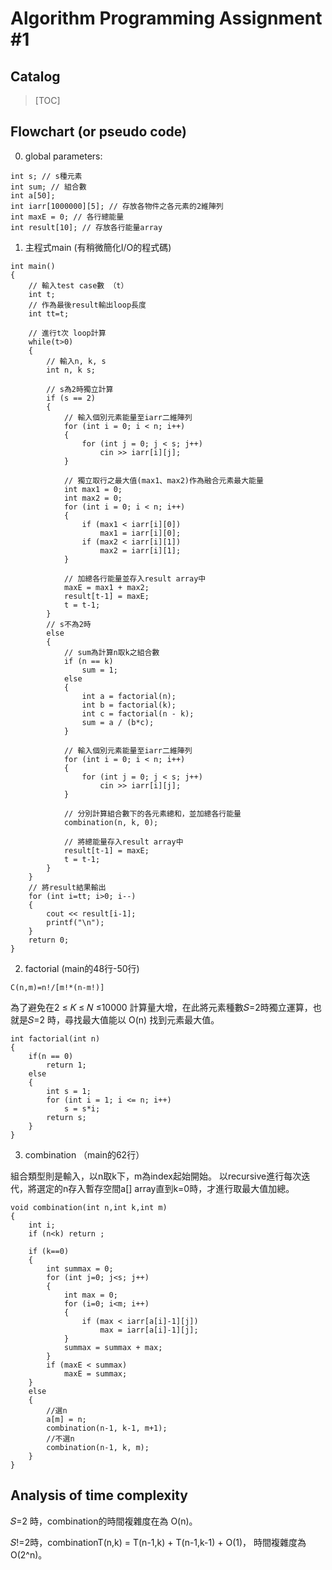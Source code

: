 # Algorithm Programming Assignment #1

## Catalog
> [TOC]

## Flowchart (or pseudo code)

0. global parameters:
```cpp=
int s; // s種元素
int sum; // 組合數
int a[50]; 
int iarr[1000000][5]; // 存放各物件之各元素的2維陣列
int maxE = 0; // 各行總能量
int result[10]; // 存放各行能量array
```

1. 主程式main (有稍微簡化I/O的程式碼)
```cpp=
int main()
{
    // 輸入test case數 （t）
    int t;
    // 作為最後result輸出loop長度
    int tt=t;
    
    // 進行t次 loop計算
    while(t>0)
    {
        // 輸入n, k, s
        int n, k s;
        
        // s為2時獨立計算
        if (s == 2)
        {
            // 輸入個別元素能量至iarr二維陣列
            for (int i = 0; i < n; i++)
            {
                for (int j = 0; j < s; j++)
                    cin >> iarr[i][j];
            }
            
            // 獨立取行之最大值(max1、max2)作為融合元素最大能量
            int max1 = 0;
            int max2 = 0;
            for (int i = 0; i < n; i++)
            {
                if (max1 < iarr[i][0])
                    max1 = iarr[i][0];
                if (max2 < iarr[i][1])
                    max2 = iarr[i][1];
            }
            
            // 加總各行能量並存入result array中
            maxE = max1 + max2;
            result[t-1] = maxE;
            t = t-1;
        }
        // s不為2時
        else
        {
            // sum為計算n取k之組合數
            if (n == k)
                sum = 1;
            else
            {
                int a = factorial(n);
                int b = factorial(k);
                int c = factorial(n - k);
                sum = a / (b*c);
            }
            
            // 輸入個別元素能量至iarr二維陣列
            for (int i = 0; i < n; i++)
            {
                for (int j = 0; j < s; j++)
                    cin >> iarr[i][j];
            }
            
            // 分別計算組合數下的各元素總和，並加總各行能量
            combination(n, k, 0);

            // 將總能量存入result array中
            result[t-1] = maxE;
            t = t-1;
        }
    }
    // 將result結果輸出
    for (int i=tt; i>0; i--)
    {
        cout << result[i-1];
        printf("\n");
    }
    return 0;
}
```
2. factorial (main的48行-50行)
```
C(n,m)=n!/[m!*(n-m!)]
```
為了避免在2 ≤ 𝐾 ≤ 𝑁 ≤10000 計算量大增，在此將元素種數𝑆=2時獨立運算，也就是𝑆=2 時，尋找最大值能以 O(n) 找到元素最大值。
```cpp=
int factorial(int n)
{
    if(n == 0)
        return 1;
    else
    {
        int s = 1;
        for (int i = 1; i <= n; i++)
            s = s*i;
        return s;
    }
}
```
3. combination （main的62行）

組合類型則是輸入，以n取k下，m為index起始開始。
以recursive進行每次迭代，將選定的n存入暫存空間a[] array直到k=0時，才進行取最大值加總。
```cpp=
void combination(int n,int k,int m) 
{
	int i;
	if (n<k) return ;

	if (k==0) 
    {
        int summax = 0;
        for (int j=0; j<s; j++)
        {
            int max = 0;
            for (i=0; i<m; i++) 
            {
                if (max < iarr[a[i]-1][j])
                    max = iarr[a[i]-1][j];
            }
            summax = summax + max;
        }
        if (maxE < summax)
            maxE = summax;
	} 
    else 
    {
		//選n
		a[m] = n;
		combination(n-1, k-1, m+1);
		//不選n
		combination(n-1, k, m);
	}
}
```

## Analysis of time complexity
𝑆=2 時，combination的時間複雜度在為 O(n)。

𝑆!=2時，combinationT(n,k) = T(n-1,k) + T(n-1,k-1) + O(1)， 時間複雜度為O(2^n)。